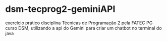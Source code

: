 # dsm-tecprog2-geminiAPI
exercício prático disciplina Técnicas de Programação 2 pela FATEC PG curso DSM, utilizando a api do Gemini para criar um chatbot no terminal do java
